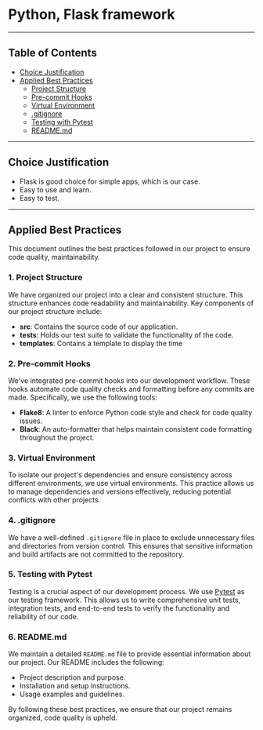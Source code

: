 # Python, Flask framework

---------------------------------------------------

## Table of Contents

- [Choice Justification](#choice-justification)
- [Applied Best Practices](#applied-best-practices)
  - [Project Structure](#1-project-structure)
  - [Pre-commit Hooks](#2-pre-commit-hooks)
  - [Virtual Environment](#3-virtual-environment)
  - [.gitignore](#4-gitignore)
  - [Testing with Pytest](#5-testing-with-pytest)
  - [README.md](#6-readmemd)

---------------------------------------------------

## Choice Justification

- Flask is good choice for simple apps, which is our case.
- Easy to use and learn.
- Easy to test.

---------------------------------------------------

## Applied Best Practices

This document outlines the best practices followed in our project to ensure code quality, maintainability.

### 1. Project Structure

We have organized our project into a clear and consistent structure. This structure enhances code readability and maintainability. Key components of our project structure include:

- **src**: Contains the source code of our application.
- **tests**: Holds our test suite to validate the functionality of the code.
- **templates**: Contains a template to display the time

### 2. Pre-commit Hooks

We've integrated pre-commit hooks into our development workflow. These hooks automate code quality checks and formatting before any commits are made. Specifically, we use the following tools:

- **Flake8**: A linter to enforce Python code style and check for code quality issues.
- **Black**: An auto-formatter that helps maintain consistent code formatting throughout the project.

### 3. Virtual Environment

To isolate our project's dependencies and ensure consistency across different environments, we use virtual environments. This practice allows us to manage dependencies and versions effectively, reducing potential conflicts with other projects.

### 4. .gitignore

We have a well-defined `.gitignore` file in place to exclude unnecessary files and directories from version control. This ensures that sensitive information and build artifacts are not committed to the repository.

### 5. Testing with Pytest

Testing is a crucial aspect of our development process. We use [Pytest](https://pytest.org/) as our testing framework. This allows us to write comprehensive unit tests, integration tests, and end-to-end tests to verify the functionality and reliability of our code.

### 6. README.md

We maintain a detailed `README.md` file to provide essential information about our project. Our README includes the following:

- Project description and purpose.
- Installation and setup instructions.
- Usage examples and guidelines.

By following these best practices, we ensure that our project remains organized, code quality is upheld.
